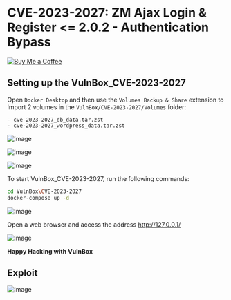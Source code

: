 # CVE-2023-2027: ZM Ajax Login & Register <= 2.0.2 - Authentication Bypass
[![Buy Me a Coffee](https://www.buymeacoffee.com/assets/img/custom_images/orange_img.png)](https://www.buymeacoffee.com/truocphan)

## Setting up the VulnBox_CVE-2023-2027
Open `Docker Desktop` and then use the `Volumes Backup & Share` extension to Import 2 volumes in the `VulnBox/CVE-2023-2027/Volumes` folder:
```
- cve-2023-2027_db_data.tar.zst
- cve-2023-2027_wordpress_data.tar.zst
```

![image](https://user-images.githubusercontent.com/57470560/233693251-2384026e-cc26-408e-bc1f-0e57b79f7a8f.png)

![image](https://user-images.githubusercontent.com/57470560/233693818-af69b685-87f0-432f-8239-9f9a8f189148.png)

![image](https://user-images.githubusercontent.com/57470560/233694124-6b2e5ef7-babd-4c41-ab46-0f2de611e2ef.png)

To start VulnBox_CVE-2023-2027, run the following commands:
```bash
cd VulnBox\CVE-2023-2027
docker-compose up -d
```
![image](https://user-images.githubusercontent.com/57470560/233721625-9cb6a923-4874-41aa-8609-1e12d819ad16.png)

Open a web browser and access the address http://127.0.0.1/

![image](https://user-images.githubusercontent.com/57470560/233694949-0c03fb28-ed7a-4ac4-a9a7-83e8c21a61b9.png)

**Happy Hacking with VulnBox**

## Exploit
![image](https://user-images.githubusercontent.com/57470560/233716641-df691b4c-5b77-4ddf-937f-599158fac65e.png)
